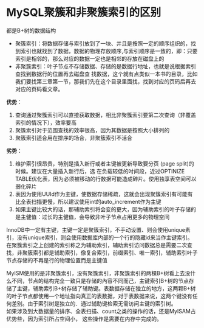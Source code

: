 # MySQL聚簇和非聚簇索引的区别

都是B+树的数据结构

- 聚簇索引：将数据存储与索引放到了一块、并且是按照一定的顺序组织的，找到索引也就找到了数据，数据的物理存放顺序,与索引顺序是一致的，即：只要索引是相邻的，那么对应的数据一定也是相邻的存放在磁盘上的
- 非聚簇索引：叶子节点不存储数据、存储的是数据行地址，也就是说根据索引查找到数据行的位置再去磁盘查
找数据，这个就有点类似一本书的目录，比如我们要找第三章第一节，那我们先在这个目录里面找，找到对应的页码后再去对应的页码看文章。

**优势**：
1. 查询通过聚簇索引可以直接获取数据，相比非聚簇索引要第二次查询（非覆盖索引的情况下），效率要高
2. 聚簇索引对于范围查找的效率很高，因为其数据是按照大小排列的
3. 聚簇索引适合用在排序的场合，非聚簇索引不活合

**劣势**：
1. 维护索引很昂贵，特别是插入新行或者主键被更新导致要分页 (page split)的时候。建议在大量插入新行后，选
在负载较低的吋间段，近过OPTINIZE TABLE优化表，因为必须被移动的行数据可能造成碎片。使用独享表空间可以弱化碎片
2. 表因为使用UUId作为主键，使数据存储稀疏，这就会出现聚簇索引有可能有比全表扫描更慢，所以建议使用int的auto_increment作为主键
3. 如果主键比较大的话，那辅助索引将会变的更大，因为辅助索引的叶子存储的是主健值：过长的主健值，会导致非叶子节点占用更多的物理空间

InnoDB中一定有主键，主键一定是聚簇索引，不手动设置、则会使用unique素引，没有unique索引，则会使用数据库内部的一个行的隐藏id来当作主键索引。在聚簇索引之上创建的索引称之为辅助索引，辅助索引访问数据总是需要二次查找，非聚簇索引都是辅助索引，像复合索引，前缀索引、唯一索引，辅助索引叶子节点存储的不再是行的物理位置而是主键值

MyISM使用的是非聚簇索引，没有聚簇索引，非聚簇索引的两棵B+树看上去没什么不同，节点的结构完全一致只是存储的內容不同而己，主键索引B+树的节点存储了主键，辅助索引B+树存储了辅助键。表数据存储在独立的地方，这两颗B+树的叶子节点都使用—个地址指向真正的表数据，对于表数据来说，这两个键没有任何差别。由于索引树是独立的．通过辅助键检索无需访问主键的索引树。  
如果涉及到大数据量的排序、全表扫描、count之类的操作的话，还是MyISAM占优势些，因为索引所占空间小，
这些操作是需要在内存中完成的。
